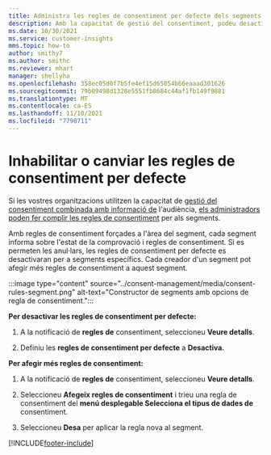```yaml
---
title: Administra les regles de consentiment per defecte dels segments
description: Amb la capacitat de gestió del consentiment, podeu desactivar o canviar les regles de consentiment per defecte si les anul·lades estan habilitades.
ms.date: 10/30/2021
ms.service: customer-insights
mms.topic: how-to
author: smithy7
ms.author: smithc
ms.reviewer: mhart
manager: shellyha
ms.openlocfilehash: 358ec05d0f7b5fe4ef15d65054b66eaaad301626
ms.sourcegitcommit: 79b09498d1328e5551fb8684c44af1fb149f9881
ms.translationtype: MT
ms.contentlocale: ca-ES
ms.lasthandoff: 11/10/2021
ms.locfileid: "7790711"
---
```

# <a name="disable-or-change-default-consent-rules"></a>Inhabilitar o canviar les regles de consentiment per defecte

Si les vostres organitzacions utilitzen la capacitat de [gestió del consentiment combinada amb informació de](../consent-management/overview.md) l'audiència, [els administradors poden fer complir les regles de consentiment](activate-consent.md) per als segments. 

Amb regles de consentiment forçades a l'àrea del segment, cada segment informa sobre l'estat de la comprovació i regles de consentiment. Si es permeten les anul·lars, les regles de consentiment per defecte es desactivaran per a segments específics. Cada creador d'un segment pot afegir més regles de consentiment a aquest segment. 

:::image type="content" source="../consent-management/media/consent-rules-segment.png" alt-text="Constructor de segments amb opcions de regla de consentiment.":::

**Per desactivar les regles de consentiment per defecte:**

1. A la notificació de **regles de** consentiment, seleccioneu **Veure detalls**. 

1. Definiu les **regles de consentiment per defecte** a **Desactiva.**

**Per afegir més regles de consentiment:**

1. A la notificació de **regles de** consentiment, seleccioneu **Veure detalls**. 

1. Seleccioneu **Afegeix regles de consentiment** i trieu una regla de consentiment del **menú desplegable Selecciona el tipus de dades de** consentiment.

1. Seleccioneu **Desa** per aplicar la regla nova al segment.

[!INCLUDE[footer-include](../includes/footer-banner.md)] 
